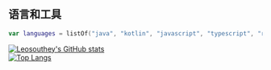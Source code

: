 ## 语言和工具
```kotlin
var languages = listOf("java", "kotlin", "javascript", "typescript", "rust", "golang")
```

[![Leosouthey's GitHub stats](https://github-readme-stats.vercel.app/api?username=Leosouthey&count_private=true&show_icons=true)](https://github.com/Leosouthey)  
[![Top Langs](https://github-readme-stats.vercel.app/api/top-langs/?username=Leosouthey)](https://github.com/Leosouthey)
